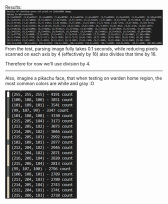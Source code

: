 
Results:
![results](./sparse_test.png)
From the test, parsing image fully takes 0.1 seconds, while reducing pixels scanned on each axis by 4 (effectively by 16) also divides that time by 16.

Therefore for now we'll use division by 4.
- - - 
Also, imagine a pikachu face, that when testing on warden home region, the most common colors are white and gray :O

![alt text](./sparse_test2.png)
